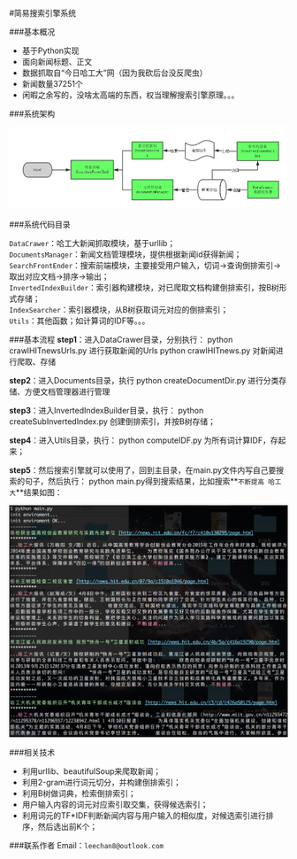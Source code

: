 #简易搜索引擎系统

###基本概况

- 基于Python实现</br>
- 面向新闻标题、正文</br>
- 数据抓取自“今日哈工大”网（因为我砍后台没反爬虫）</br>
- 新闻数量37251个</br>
- 闲暇之余写的，没啥太高端的东西，权当理解搜索引擎原理。。。</br>

###系统架构

![main](Pictures/SearchEngineStructor.png)

###系统代码目录

`DataCrawer`：哈工大新闻抓取模块，基于urllib；</br>
`DocumentsManager`：新闻文档管理模块，提供根据新闻id获得新闻；</br>
`SearchFrontEnder`：搜索前端模块，主要接受用户输入，切词->查询倒排索引->取出对应文档->排序->输出；</br>
`InvertedIndexBuilder`：索引器构建模块，对已爬取文档构建倒排索引，按B树形式存储；</br>
`IndexSearcher`：索引器模块，从B树获取词元对应的倒排索引；</br>
`Utils`：其他函数；如计算词的IDF等。。。

###基本流程
**step1**：进入DataCrawer目录，分别执行：
python crawlHITnewsUrls.py 进行获取新闻的Urls
python crawlHITnews.py 对新闻进行爬取、存储

**step2**：进入Documents目录，执行
python createDocumentDir.py 进行分类存储、方便文档管理器进行管理

**step3**：进入InvertedIndexBuilder目录，执行：
python createSubInvertedIndex.py 创建倒排索引，并按B树存储；

**step4**：进入Utils目录，执行：
python computeIDF.py 为所有词计算IDF，存起来；

**step5**：然后搜索引擎就可以使用了，回到主目录，在main.py文件内写自己要搜索的句子，然后执行：
python main.py得到搜索结果，比如搜索**`不断提高 哈工大`**结果如图：

![result](Pictures/result.png)

###相关技术

- 利用urllib、beautifulSoup来爬取新闻；
- 利用2-gram进行词元切分，并构建倒排索引；
- 利用B树做词典，检索倒排索引；
- 用户输入内容的词元对应索引取交集，获得候选索引；
- 利用词元的TF*IDF判断新闻内容与用户输入的相似度，对候选索引进行排序，然后选出前K个；

###联系作者
Email：`leechan8@outlook.com`
